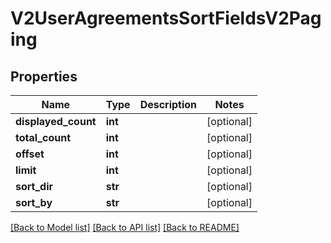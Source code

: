 # V2UserAgreementsSortFieldsV2Paging

## Properties
Name | Type | Description | Notes
------------ | ------------- | ------------- | -------------
**displayed_count** | **int** |  | [optional] 
**total_count** | **int** |  | [optional] 
**offset** | **int** |  | [optional] 
**limit** | **int** |  | [optional] 
**sort_dir** | **str** |  | [optional] 
**sort_by** | **str** |  | [optional] 

[[Back to Model list]](../README.md#documentation-for-models) [[Back to API list]](../README.md#documentation-for-api-endpoints) [[Back to README]](../README.md)

